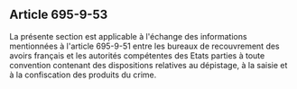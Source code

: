 Article 695-9-53
----
La présente section est applicable à l'échange des informations mentionnées à
l'article 695-9-51 entre les bureaux de recouvrement des avoirs français et les
autorités compétentes des Etats parties à toute convention contenant des
dispositions relatives au dépistage, à la saisie et à la confiscation des
produits du crime.
